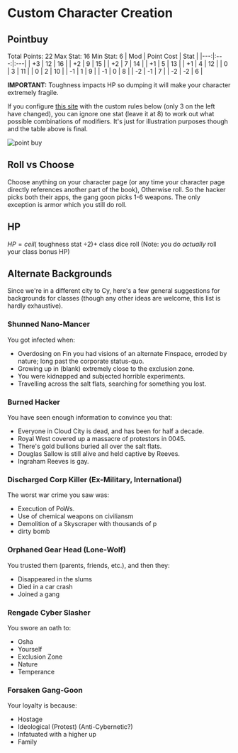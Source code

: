 # Custom Character Creation
## Pointbuy
Total Points: 22
Max Stat: 16
Min Stat: 6
| Mod | Point Cost | Stat | 
|---:|:---:|:---|
| +3 | 12 | 16 |
| +2 | 9 | 15 |
| +2 | 7 | 14 |
| +1 | 5 | 13 | 
| +1 | 4 | 12 |
| 0 | 3 | 11 |
| 0 | 2 | 10 |
| -1 | 1 | 9 |
| -1 | 0 | 8 |
| -2 | -1 | 7 |
| -2 | -2 | 6 |

**IMPORTANT:** Toughness impacts HP so dumping it will make your character extremely fragile.

If you configure [this site](https://chicken-dinner.com/5e/5e-point-buy.html) with the custom rules below (only 3 on the left have changed), you can ignore one stat (leave it at 8) to work out what possible combinations of modifiers. It's just for illustration purposes though and the table above is final.

![point buy](https://i.imgur.com/Bd2bDXT.png)

## Roll vs Choose
Choose anything on your character page (or any time your character page directly references another part of the book), Otherwise roll. So the hacker picks both their apps, the gang goon picks 1-6 weapons. The only exception is armor which you still do roll.

## HP
 $HP = ceil($ toughness stat $\div 2)  +$ class dice roll
(Note: you do *actually* roll your class bonus HP)

## Alternate Backgrounds
Since we're in a different city to Cy, here's a few general suggestions for backgrounds for classes (though any other ideas are welcome, this list is hardly exhaustive).
 
### Shunned Nano-Mancer
You got infected when:
-  Overdosing on Fin you had visions of an alternate Finspace, erroded by nature; long past the corporate status-quo. 
- Growing up in (blank) extremely close to the exclusion zone.
- You were kidnapped and subjected horrible experiments.
- Travelling across the salt flats, searching for something you lost.

### Burned Hacker
You have seen enough information to convince you that:
- Everyone in Cloud City is dead, and has been for half a decade.
- Royal West covered up a massacre of protestors in 0045.
- There's gold bullions buried all over the salt flats.
- Douglas Sallow is still alive and held captive by Reeves.
- Ingraham Reeves is gay.

 


### Discharged Corp Killer (Ex-Military, International)
The worst war crime you saw was:
- Execution of PoWs.
- Use of chemical weapons on civiliansm
- Demolition of a Skyscraper with thousands of p
- dirty bomb 

### Orphaned Gear Head (Lone-Wolf)
You trusted them (parents, friends, etc.), and then they:
- Disappeared in the slums
- Died in a car crash
- Joined a gang

### Rengade Cyber Slasher
You swore an oath to:
- Osha
- Yourself
- Exclusion Zone
- Nature
- Temperance

### Forsaken Gang-Goon
Your loyalty is because:
- Hostage
- Ideological (Protest) (Anti-Cybernetic?)
- Infatuated with a higher up
- Family

<!--stackedit_data:
eyJoaXN0b3J5IjpbLTExNzY1MjI5OTUsLTE0ODU1Njk2MTgsMT
U2NTgyNjI4OCwtMTM0MjUzOTg3NCwtMTI0MDA5MzQwNywzOTAx
NzEwMzAsMTAxNjc3NzA0NiwxOTAwNDQ5MTg2LDMzNjY2MDk2MS
wxMzI1ODcxNjA5LDEwNTA4MTgyODQsNDAzODUwODc0LC0xOTEz
MzQyOTQsMjA2MzUyNzI3NSw5OTM3NTA1MTddfQ==
-->
